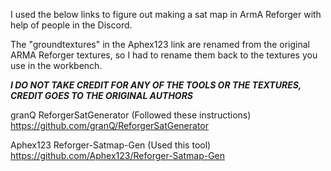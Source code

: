 I used the below links to figure out making a sat map in ArmA Reforger with help of people in the Discord. 

The "groundtextures" in the Aphex123 link are renamed from the original ARMA Reforger textures, so I had to rename them back to the textures you use in the workbench. 

***I DO NOT TAKE CREDIT FOR ANY OF THE TOOLS OR THE TEXTURES, CREDIT GOES TO THE ORIGINAL AUTHORS***


granQ ReforgerSatGenerator (Followed these instructions)
https://github.com/granQ/ReforgerSatGenerator

Aphex123 Reforger-Satmap-Gen (Used this tool)
https://github.com/Aphex123/Reforger-Satmap-Gen
